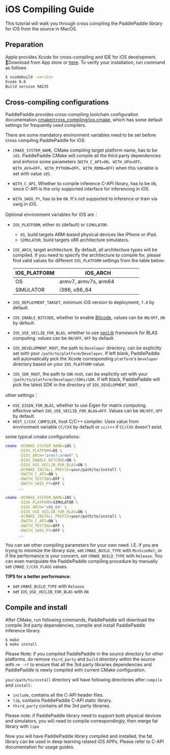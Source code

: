 # iOS Compiling Guide

This tutorial will walk you through cross compiling the PaddlePaddle library for iOS from the source in MacOS.

## Preparation

Apple provides Xcode for cross-compiling and IDE for iOS development. Download from App store or [here](https://developer.apple.com/cn/xcode/). To verify your installation, run command as follows

```bash
$ xcodebuild -version
Xcode 9.0
Build version 9A235
```

## Cross-compiling configurations

PaddlePaddle provides cross-compiling toolchain configuration documentation [cmake/cross_compiling/ios.cmake](https://github.com/PaddlePaddle/Paddle/blob/develop/cmake/cross_compiling/ios.cmake), which has some default settings for frequently used compilers.

There are some mandatory environment variables need to be set before cross compiling PaddlePaddle for iOS:

- `CMAKE_SYSTEM_NAME`, CMake compiling target platform name, has to be `iOS`. PaddlePaddle CMake will compile all the third party dependencies and enforce some parameters (`WITH_C_API=ON`、`WITH_GPU=OFF`、`WITH_AVX=OFF`、`WITH_PYTHON=OFF`、`WITH_RDMA=OFF`) when this variable is set with value `iOS`.

- `WITH_C_API`, Whether to compile inference C-API library, has to be `ON`, since C-API is the only supported interface for inferencing in iOS.
- `WITH_SWIG_PY`, has to be `ON`. It's not supported to inference or train via swig in iOS.

Optional environment variables for iOS are：

- `IOS_PLATFORM`, either `OS` (default) or `SIMULATOR`.
  - `OS`, build targets ARM-based physical devices like iPhone or iPad.
  - `SIMULATOR`, build targets x86 architecture simulators.
- `IOS_ARCH`, target architecture. By default, all architecture types will be compiled. If you need to specify the architecture to compile for, please find valid values for different `IOS_PLATFORM` settings from the table below:

    <table class="docutils">
    <colgroup>
      <col width="35%" />
      <col width="65%" />
    </colgroup>
    <thead valign="bottom">
      <tr class="row-odd">
      <th class="head">IOS_PLATFORM</th>
      <th class="head">IOS_ARCH</th>
    </tr>
    </thead>
    <tbody valign="top">
      <tr class="row-even">
      <td>OS</td>
      <td>armv7, armv7s, arm64 </td>
    </tr>
    <tr class="row-odd">
      <td>SIMULATOR</td>
      <td>i386, x86_64 </td>
    </tr>
    </tbody>
    </table>

- `IOS_DEPLOYMENT_TARGET`, minimum iOS version to deployment, `7.0` by default.
- `IOS_ENABLE_BITCODE`, whether to enable [Bitcode](https://developer.apple.com/library/content/documentation/IDEs/Conceptual/AppDistributionGuide/AppThinning/AppThinning.html#//apple_ref/doc/uid/TP40012582-CH35-SW3), values can be `ON/OFF`, `ON` by default.
- `IOS_USE_VECLIB_FOR_BLAS`, whether to use [vecLib](https://developer.apple.com/documentation/accelerate/veclib) framework for BLAS computing. values can be `ON/OFF`, `OFF` by default.
- `IOS_DEVELOPMENT_ROOT`, the path to `Developer` directory, can be explicitly set with your `/path/to/platform/Developer`. If left blank, PaddlePaddle will automatically pick the Xcode corresponding `platform`'s `Developer` directory based on your `IOS_PLATFORM` value.
- `IOS_SDK_ROOT`, the path to `SDK` root, can be explicitly set with your  `/path/to/platform/Developer/SDKs/SDK`. if left black, PaddlePaddle will pick the latest SDK in the directory of `IOS_DEVELOPMENT_ROOT`.

other settings：

- `USE_EIGEN_FOR_BLAS`, whether to use Eigen for matrix computing. effective when `IOS_USE_VECLIB_FOR_BLAS=OFF`. Values can be `ON/OFF`, `OFF` by default.
- `HOST_C/CXX_COMPILER`, host C/C++ compiler. Uses value from environment variable `CC/CXX` by default or `cc/c++` if `CC/CXX` doesn't exist.

some typical cmake configurations:

```bash
cmake -DCMAKE_SYSTEM_NAME=iOS \
      -DIOS_PLATFORM=OS \
      -DIOS_ARCH="armv7;arm64" \
      -DIOS_ENABLE_BITCODE=ON \
      -DIOS_USE_VECLIB_FOR_BLAS=ON \
      -DCMAKE_INSTALL_PREFIX=your/path/to/install \
      -DWITH_C_API=ON \
      -DWITH_TESTING=OFF \
      -DWITH_SWIG_PY=OFF \
      ..
```

```bash
cmake -DCMAKE_SYSTEM_NAME=iOS \
      -DIOS_PLATFORM=SIMULATOR \
      -DIOS_ARCH="x86_64" \
      -DIOS_USE_VECLIB_FOR_BLAS=ON \
      -DCMAKE_INSTALL_PREFIX=your/path/to/install \
      -DWITH_C_API=ON \
      -DWITH_TESTING=OFF \
      -DWITH_SWIG_PY=OFF \
      ..
```

You can set other compiling parameters for your own need. I.E. if you are trying to minimize the library size, set `CMAKE_BUILD_TYPE` with `MinSizeRel`; or if the performance is your concern, set `CMAKE_BUILD_TYPE` with `Release`. You can even manipulate the PaddlePaddle compiling procedure by manually set `CMAKE_C/CXX_FLAGS` values.

**TIPS for a better performance**:

- set `CMAKE_BUILD_TYPE` with `Release`
- set `IOS_USE_VECLIB_FOR_BLAS` with `ON`

## Compile and install

After CMake, run following commands, PaddlePaddle will download the compile 3rd party dependencies, compile and install PaddlePaddle inference library.

```
$ make
$ make install
```

Please Note: if you compiled PaddlePaddle in the source directory for other platforms, do remove `third_party` and `build` directory within the source with `rm -rf` to ensure that all the 3rd party libraries dependencies and PaddlePaddle is newly compiled with current CMake configuration.

`your/path/to/install` directory will have following directories after `compile` and `install`:

- `include`, contains all the C-API header files.
- `lib`, contains PaddlePaddle C-API static library.
- `third_party` contains all the 3rd party libraries.

Please note: if PaddlePaddle library need to support both physical devices and simulators, you will need to compile correspondingly, then merge fat library with `lipo`

Now you will have PaddlePaddle library compiled and installed, the fat library can be used in deep learning related iOS APPs. Please refer to C-API documentation for usage guides.
